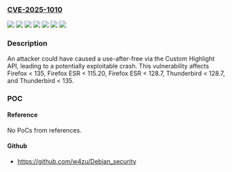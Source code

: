 ### [CVE-2025-1010](https://cve.mitre.org/cgi-bin/cvename.cgi?name=CVE-2025-1010)
![](https://img.shields.io/static/v1?label=Product&message=Firefox%20ESR&color=blue)
![](https://img.shields.io/static/v1?label=Product&message=Firefox&color=blue)
![](https://img.shields.io/static/v1?label=Product&message=Thunderbird&color=blue)
![](https://img.shields.io/static/v1?label=Version&message=unspecified%3C%20115.20%20&color=brighgreen)
![](https://img.shields.io/static/v1?label=Version&message=unspecified%3C%20128.7%20&color=brighgreen)
![](https://img.shields.io/static/v1?label=Version&message=unspecified%3C%20135%20&color=brighgreen)
![](https://img.shields.io/static/v1?label=Vulnerability&message=Use-after-free%20in%20Custom%20Highlight&color=brighgreen)

### Description

An attacker could have caused a use-after-free via the Custom Highlight API, leading to a potentially exploitable crash. This vulnerability affects Firefox < 135, Firefox ESR < 115.20, Firefox ESR < 128.7, Thunderbird < 128.7, and Thunderbird < 135.

### POC

#### Reference
No PoCs from references.

#### Github
- https://github.com/w4zu/Debian_security

